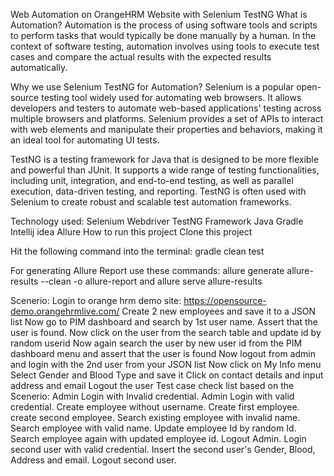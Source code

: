 Web Automation on OrangeHRM Website with Selenium TestNG
What is Automation?
Automation is the process of using software tools and scripts to perform tasks that would typically be done manually by a human. In the context of software testing, automation involves using tools to execute test cases and compare the actual results with the expected results automatically.

Why we use Selenium TestNG for Automation?
Selenium is a popular open-source testing tool widely used for automating web browsers. It allows developers and testers to automate web-based applications' testing across multiple browsers and platforms. Selenium provides a set of APIs to interact with web elements and manipulate their properties and behaviors, making it an ideal tool for automating UI tests.

TestNG is a testing framework for Java that is designed to be more flexible and powerful than JUnit. It supports a wide range of testing functionalities, including unit, integration, and end-to-end testing, as well as parallel execution, data-driven testing, and reporting. TestNG is often used with Selenium to create robust and scalable test automation frameworks.

Technology used:
Selenium Webdriver
TestNG Framework
Java
Gradle
Intellij idea
Allure
How to run this project
Clone this project

Hit the following command into the terminal: gradle clean test

For generating Allure Report use these commands: allure generate allure-results --clean -o allure-report and allure serve allure-results

Scenerio:
Login to orange hrm demo site: https://opensource-demo.orangehrmlive.com/
Create 2 new employees and save it to a JSON list
Now go to PIM dashboard and search by 1st user name. Assert that the user is found.
Now click on the user from the search table and update id by random userid
Now again search the user by new user id from the PIM dashboard menu and assert that the user is found
Now logout from admin and login with the 2nd user from your JSON list
Now click on My Info menu
Select Gender and Blood Type and save it
Click on contact details and input address and email
Logout the user
Test case check list based on the Scenerio:
Admin Login with Invalid credential.
Admin Login with valid credential.
Create employee without username.
Create first employee.
create second employee.
Search existing employee with invalid name.
Search employee with valid name.
Update employee Id by random Id.
Search employee again with updated employee id.
Logout Admin.
Login second user with valid credential.
Insert the second user's Gender, Blood, Address and email.
Logout second user.
